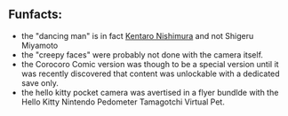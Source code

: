 ## Funfacts:
- the "dancing man" is in fact [Kentaro Nishimura](https://nintendo.fandom.com/wiki/Kentaro_Nishimura) and not Shigeru Miyamoto
- the "creepy faces" were probably not done with the camera itself.
- the Corocoro Comic version was though to be a special version until it was recently discovered that content was unlockable with a dedicated save only.
- the hello kitty pocket camera was avertised in a flyer bundlde with the Hello Kitty Nintendo Pedometer Tamagotchi Virtual Pet.
